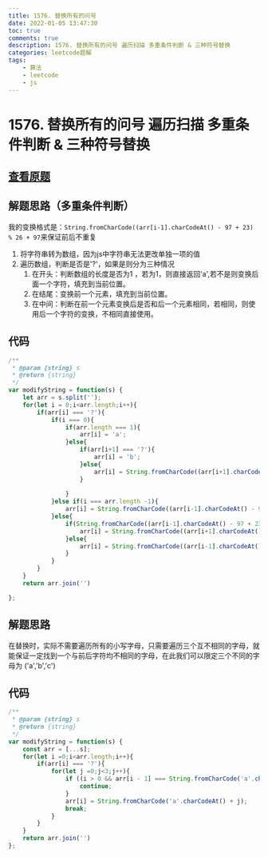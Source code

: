 ```yaml
---
title: 1576. 替换所有的问号
date: 2022-01-05 13:47:30
toc: true
comments: true
description: 1576. 替换所有的问号 遍历扫描 多重条件判断 & 三种符号替换
categories: leetcode题解
tags: 
	- 算法
	- leetcode
	- js
---
```


# 1576. 替换所有的问号 遍历扫描 多重条件判断 & 三种符号替换

## [查看原题](https://leetcode-cn.com/problems/replace-all-s-to-avoid-consecutive-repeating-characters/)


## 解题思路（多重条件判断）

我的变换格式是：```String.fromCharCode((arr[i-1].charCodeAt() - 97 + 23) % 26 + 97```来保证前后不重复

1. 将字符串转为数组，因为js中字符串无法更改单独一项的值
2. 遍历数组，判断是否是'?'，如果是则分为三种情况
	1. 在开头：判断数组的长度是否为1 ，若为1，则直接返回'a',若不是则变换后面一个字符，填充到当前位置。
	2. 在结尾：变换前一个元素，填充到当前位置。
	3. 在中间：判断在前一个元素变换后是否和后一个元素相同，若相同，则使用后一个字符的变换，不相同直接使用。

## 代码

```javascript
/**
 * @param {string} s
 * @return {string}
 */
var modifyString = function(s) {
	let arr = s.split('');
	for(let i = 0;i<arr.length;i++){
		if(arr[i] === '?'){
			if(i === 0){
				if(arr.length === 1){
					arr[i] = 'a';
				}else{
					if(arr[i+1] === '?'){
						arr[i] = 'b';
					}else{
						arr[i] = String.fromCharCode((arr[i+1].charCodeAt() - 97 + 23) % 26 + 97);
					}
					
				}
			}else if(i === arr.length -1){
				arr[i] = String.fromCharCode((arr[i-1].charCodeAt() - 97 + 23) % 26 + 97);
			}else{
				if(String.fromCharCode((arr[i-1].charCodeAt() - 97 + 23) % 26 + 97) === arr[i+1]){
					arr[i] = String.fromCharCode((arr[i+1].charCodeAt() - 97 + 23) % 26 + 97)
				}else{
					arr[i] = String.fromCharCode((arr[i-1].charCodeAt() - 97 + 23) % 26 + 97);
				}
			}
		}
	}
	return arr.join('')

};
```


## 解题思路

在替换时，实际不需要遍历所有的小写字母，只需要遍历三个互不相同的字母，就能保证一定找到一个与前后字符均不相同的字母，在此我们可以限定三个不同的字母为 ('a','b','c')

## 代码

```javascript
/**
 * @param {string} s
 * @return {string}
 */
var modifyString = function(s) {
	const arr = [...s];
	for(let i =0;i<arr.length;i++){
		if(arr[i] === '?'){
			for(let j =0;j<3;j++){
				if ((i > 0 && arr[i - 1] === String.fromCharCode('a'.charCodeAt() + j)) || (i < arr.length - 1 && arr[i + 1] === String.fromCharCode('a'.charCodeAt() + j))) {
                    continue;
                }
                arr[i] = String.fromCharCode('a'.charCodeAt() + j);
                break;
			}
		}
	}
	return arr.join('')
};

```
